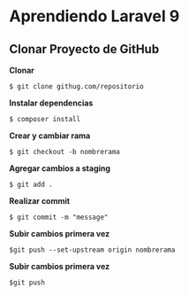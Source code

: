# Aprendiendo Laravel 9

## Clonar Proyecto de GitHub

**Clonar**

`$ git clone githug.com/repositorio`

**Instalar dependencias**

`$ composer install`

**Crear y cambiar rama**

`$ git checkout -b nombrerama`

**Agregar cambios a staging**

`$ git add .`

**Realizar commit**

`$ git commit -m "message"`

**Subir cambios primera vez**

`$git push --set-upstream origin nombrerama`

**Subir cambios primera vez**

`$git push`